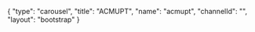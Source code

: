 {
    "type": "carousel",
    "title": "ACMUPT",
    "name": "acmupt",
    "channelId": "",
    "layout": "bootstrap"
}